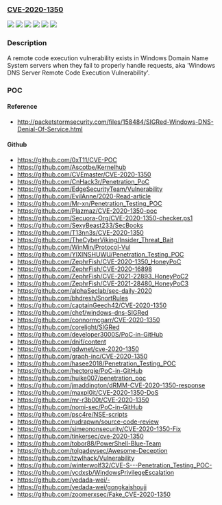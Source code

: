### [CVE-2020-1350](https://cve.mitre.org/cgi-bin/cvename.cgi?name=CVE-2020-1350)
![](https://img.shields.io/static/v1?label=Product&message=Windows%20Server%2C%20version%201903%20(Server%20Core%20installation)&color=blue)
![](https://img.shields.io/static/v1?label=Product&message=Windows%20Server%2C%20version%201909%20(Server%20Core%20installation)&color=blue)
![](https://img.shields.io/static/v1?label=Product&message=Windows%20Server%2C%20version%202004%20(Server%20Core%20installation)&color=blue)
![](https://img.shields.io/static/v1?label=Product&message=Windows%20Server&color=blue)
![](https://img.shields.io/static/v1?label=Version&message=n%2Fa&color=blue)
![](https://img.shields.io/static/v1?label=Vulnerability&message=Remote%20Code%20Execution&color=brighgreen)

### Description

A remote code execution vulnerability exists in Windows Domain Name System servers when they fail to properly handle requests, aka 'Windows DNS Server Remote Code Execution Vulnerability'.

### POC

#### Reference
- http://packetstormsecurity.com/files/158484/SIGRed-Windows-DNS-Denial-Of-Service.html

#### Github
- https://github.com/0xT11/CVE-POC
- https://github.com/Ascotbe/Kernelhub
- https://github.com/CVEmaster/CVE-2020-1350
- https://github.com/CnHack3r/Penetration_PoC
- https://github.com/EdgeSecurityTeam/Vulnerability
- https://github.com/EvilAnne/2020-Read-article
- https://github.com/Mr-xn/Penetration_Testing_POC
- https://github.com/Plazmaz/CVE-2020-1350-poc
- https://github.com/Secuora-Org/CVE-2020-1350-checker.ps1
- https://github.com/SexyBeast233/SecBooks
- https://github.com/T13nn3s/CVE-2020-1350
- https://github.com/TheCyberViking/Insider_Threat_Bait
- https://github.com/WinMin/Protocol-Vul
- https://github.com/YIXINSHUWU/Penetration_Testing_POC
- https://github.com/ZephrFish/CVE-2020-1350_HoneyPoC
- https://github.com/ZephrFish/CVE-2020-16898
- https://github.com/ZephrFish/CVE-2021-22893_HoneyPoC2
- https://github.com/ZephrFish/CVE-2021-28480_HoneyPoC3
- https://github.com/alphaSeclab/sec-daily-2020
- https://github.com/bhdresh/SnortRules
- https://github.com/captainGeech42/CVE-2020-1350
- https://github.com/chef/windows-dns-SIGRed
- https://github.com/connormcgarr/CVE-2020-1350
- https://github.com/corelight/SIGRed
- https://github.com/developer3000S/PoC-in-GitHub
- https://github.com/dnif/content
- https://github.com/gdwnet/cve-2020-1350
- https://github.com/graph-inc/CVE-2020-1350
- https://github.com/hasee2018/Penetration_Testing_POC
- https://github.com/hectorgie/PoC-in-GitHub
- https://github.com/huike007/penetration_poc
- https://github.com/jmaddington/dRMM-CVE-2020-1350-response
- https://github.com/maxpl0it/CVE-2020-1350-DoS
- https://github.com/mr-r3b00t/CVE-2020-1350
- https://github.com/nomi-sec/PoC-in-GitHub
- https://github.com/psc4re/NSE-scripts
- https://github.com/rudrapwn/source-code-review
- https://github.com/simeononsecurity/CVE-2020-1350-Fix
- https://github.com/tinkersec/cve-2020-1350
- https://github.com/tobor88/PowerShell-Blue-Team
- https://github.com/tolgadevsec/Awesome-Deception
- https://github.com/tzwlhack/Vulnerability
- https://github.com/winterwolf32/CVE-S---Penetration_Testing_POC-
- https://github.com/ycdxsb/WindowsPrivilegeEscalation
- https://github.com/yedada-wei/-
- https://github.com/yedada-wei/gongkaishouji
- https://github.com/zoomerxsec/Fake_CVE-2020-1350

